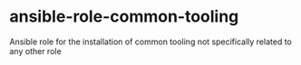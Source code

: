 # ansible-role-common-tooling
Ansible role for the installation of common tooling not specifically related to any other role
